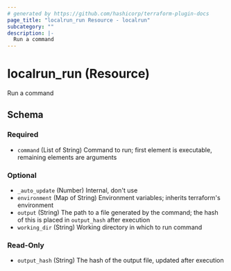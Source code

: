 ```yaml
---
# generated by https://github.com/hashicorp/terraform-plugin-docs
page_title: "localrun_run Resource - localrun"
subcategory: ""
description: |-
  Run a command
---
```


# localrun_run (Resource)

Run a command



<!-- schema generated by tfplugindocs -->
## Schema

### Required

- `command` (List of String) Command to run; first element is executable, remaining elements are arguments

### Optional

- `_auto_update` (Number) Internal, don't use
- `environment` (Map of String) Environment variables; inherits terraform's environment
- `output` (String) The path to a file generated by the command; the hash of this is placed in `output_hash` after execution
- `working_dir` (String) Working directory in which to run command

### Read-Only

- `output_hash` (String) The hash of the output file, updated after execution


